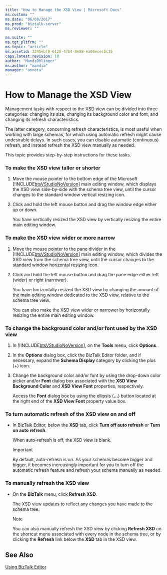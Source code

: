 ```yaml
---
title: "How to Manage the XSD View | Microsoft Docs"
ms.custom: ""
ms.date: "06/08/2017"
ms.prod: "biztalk-server"
ms.reviewer: ""

ms.suite: ""
ms.tgt_pltfrm: ""
ms.topic: "article"
ms.assetid: 3245ebf0-6128-47b4-8e88-ea06ececbc15
caps.latest.revision: 10
author: "MandiOhlinger"
ms.author: "mandia"
manager: "anneta"
---
```

# How to Manage the XSD View
Management tasks with respect to the XSD view can be divided into three categories: changing its size, changing its background color and font, and changing its refresh characteristics.  
  
 The latter category, concerning refresh characteristics, is most useful when working with large schemas, for which using automatic refresh might cause undesirable delays. In such cases, you can disable automatic (continuous) refresh, and instead refresh the XSD view manually as needed.  
  
 This topic provides step-by-step instructions for these tasks.  
  
### To make the XSD view taller or shorter  
  
1.  Move the mouse pointer to the bottom edge of the Microsoft [!INCLUDE[btsVStudioNoVersion](../includes/btsvstudionoversion-md.md)] main editing window, which displays the XSD view side-by-side with the schema tree view, until the cursor changes to the standard window vertical resizing icon.  
  
2.  Click and hold the left mouse button and drag the window edge either up or down.  
  
     You have vertically resized the XSD view by vertically resizing the entire main editing window.  
  
### To make the XSD view wider or more narrow  
  
1.  Move the mouse pointer to the pane divider in the [!INCLUDE[btsVStudioNoVersion](../includes/btsvstudionoversion-md.md)] main editing window, which divides the XSD view from the schema tree view, until the cursor changes to the standard window horizontal resizing icon.  
  
2.  Click and hold the left mouse button and drag the pane edge either left (wider) or right (narrower).  
  
     You have horizontally resized the XSD view by changing the amount of the main editing window dedicated to the XSD view, relative to the schema tree view.  
  
     You can also make the XSD view wider or narrower by horizontally resizing the entire main editing window.  
  
### To change the background color and/or font used by the XSD view  
  
1.  In [!INCLUDE[btsVStudioNoVersion](../includes/btsvstudionoversion-md.md)], on the **Tools** menu, click **Options**.  
  
2.  In the **Options** dialog box, click the BizTalk Editor folder, and if necessary, expand the **Schema Display** category by clicking the plus (+) icon.  
  
3.  Change the background color and/or font by using the drop-down color picker and/or **Font** dialog box associated with the **XSD View Background Color** and **XSD View Font** properties, respectively.  
  
     Access the **Font** dialog box by using the ellipsis (**…**) button located at the right end of the **XSD View Font** property value box.  
  
### To turn automatic refresh of the XSD view on and off  
  
-   In BizTalk Editor, below the **XSD** tab, click **Turn off auto refresh** or **Turn on auto refresh**.  
  
     When auto-refresh is off, the XSD view is blank.  
  
    > [!IMPORTANT]
    >  By default, auto-refresh is on. As your schemas become bigger and bigger, it becomes increasingly important for you to turn off the automatic refresh feature and refresh your schema manually as needed.  
  
### To manually refresh the XSD view  
  
-   On the **BizTalk** menu, click **Refresh XSD**.  
  
     The XSD view updates to reflect any changes you have made to the schema tree.  
  
    > [!NOTE]
    >  You can also manually refresh the XSD view by clicking **Refresh XSD** on the shortcut menu associated with every node in the schema tree, or by clicking the **Refresh** link below the **XSD** tab in the XSD view.  
  
## See Also  
 [Using BizTalk Editor](../core/using-biztalk-editor.md)